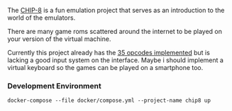 The [CHIP-8](https://en.wikipedia.org/wiki/CHIP-8) is a fun emulation project that serves as an introduction to the world of the emulators.

There are many game roms scattered around the internet to be played on your version of the virtual machine.

Currently this project already has the [35 opcodes implemented](https://github.com/joaorodriguesjr/chip8/blob/development/src/Chip8/Mapper.js) but is lacking a good input system on the interface. Maybe i should implement a virtual keyboard so the games can be played on a smartphone too.

### Development Environment

```shell
docker-compose --file docker/compose.yml --project-name chip8 up
```
